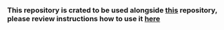 ### This repository is crated to be used alongside [this](https://github.com/martinhristov90/tfeRandomPet) repository, please review instructions how to use it [here](https://github.com/martinhristov90/tfeRandomPet) 